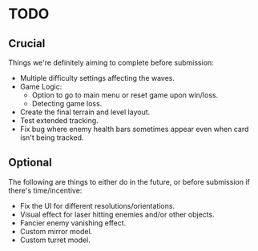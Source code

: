 # TODO
## Crucial
Things we're definitely aiming to complete before submission:
 * Multiple difficulty settings affecting the waves.
 * Game Logic:
    * Option to go to main menu or reset game upon win/loss.
    * Detecting game loss.
* Create the final terrain and level layout.
* Test extended tracking.
* Fix bug where enemy health bars sometimes appear even when card isn't being tracked.

## Optional
The following are things to either do in the future, or before submission if there's time/incentive:
 * Fix the UI for different resolutions/orientations.
 * Visual effect for laser hitting enemies and/or other objects.
 * Fancier enemy vanishing effect.
 * Custom mirror model.
 * Custom turret model.